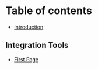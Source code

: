 # Table of contents

* [Introduction](README.md)

## Integration Tools

* [First Page](integration-tools/first-page.md)
